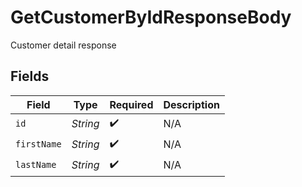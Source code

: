 # GetCustomerByIdResponseBody

Customer detail response


## Fields

| Field              | Type               | Required           | Description        |
| ------------------ | ------------------ | ------------------ | ------------------ |
| `id`               | *String*           | :heavy_check_mark: | N/A                |
| `firstName`        | *String*           | :heavy_check_mark: | N/A                |
| `lastName`         | *String*           | :heavy_check_mark: | N/A                |